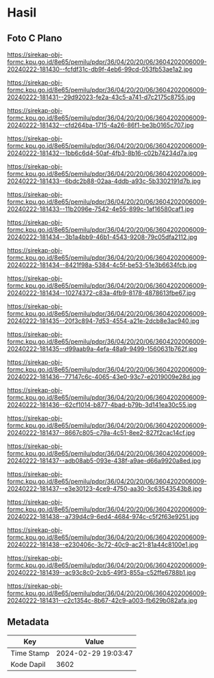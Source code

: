# Hasil

## Foto C Plano

https://sirekap-obj-formc.kpu.go.id/8e65/pemilu/pdpr/36/04/20/20/06/3604202006009-20240222-181430--fcfdf31c-db9f-4eb6-99cd-053fb53ae1a2.jpg

https://sirekap-obj-formc.kpu.go.id/8e65/pemilu/pdpr/36/04/20/20/06/3604202006009-20240222-181431--29d92023-fe2a-43c5-a741-d7c2175c8755.jpg

https://sirekap-obj-formc.kpu.go.id/8e65/pemilu/pdpr/36/04/20/20/06/3604202006009-20240222-181432--cfd264ba-1715-4a26-86f1-be3b0165c707.jpg

https://sirekap-obj-formc.kpu.go.id/8e65/pemilu/pdpr/36/04/20/20/06/3604202006009-20240222-181432--1bb6c6d4-50af-4fb3-8b16-c02b74234d7a.jpg

https://sirekap-obj-formc.kpu.go.id/8e65/pemilu/pdpr/36/04/20/20/06/3604202006009-20240222-181433--6bdc2b88-02aa-4ddb-a93c-5b3302191d7b.jpg

https://sirekap-obj-formc.kpu.go.id/8e65/pemilu/pdpr/36/04/20/20/06/3604202006009-20240222-181433--11b2096e-7542-4e55-899c-1af16580caf1.jpg

https://sirekap-obj-formc.kpu.go.id/8e65/pemilu/pdpr/36/04/20/20/06/3604202006009-20240222-181434--3b1a4bb9-46b1-4543-9208-79c05dfa2112.jpg

https://sirekap-obj-formc.kpu.go.id/8e65/pemilu/pdpr/36/04/20/20/06/3604202006009-20240222-181434--8421f98a-5384-4c5f-be53-51e3b6634fcb.jpg

https://sirekap-obj-formc.kpu.go.id/8e65/pemilu/pdpr/36/04/20/20/06/3604202006009-20240222-181434--10274372-c83a-4fb9-8178-4878613fbe67.jpg

https://sirekap-obj-formc.kpu.go.id/8e65/pemilu/pdpr/36/04/20/20/06/3604202006009-20240222-181435--20f3c894-7d53-4554-a21e-2dcb8e3ac940.jpg

https://sirekap-obj-formc.kpu.go.id/8e65/pemilu/pdpr/36/04/20/20/06/3604202006009-20240222-181435--d99aab9a-4efa-48a9-9499-1560631b762f.jpg

https://sirekap-obj-formc.kpu.go.id/8e65/pemilu/pdpr/36/04/20/20/06/3604202006009-20240222-181436--77147c6c-4065-43e0-93c7-e2019009e28d.jpg

https://sirekap-obj-formc.kpu.go.id/8e65/pemilu/pdpr/36/04/20/20/06/3604202006009-20240222-181436--62cf1014-b877-4bad-b79b-3d141ea30c55.jpg

https://sirekap-obj-formc.kpu.go.id/8e65/pemilu/pdpr/36/04/20/20/06/3604202006009-20240222-181437--8667c805-c79a-4c51-8ee2-827f2cac14cf.jpg

https://sirekap-obj-formc.kpu.go.id/8e65/pemilu/pdpr/36/04/20/20/06/3604202006009-20240222-181437--adb08ab5-093e-438f-a9ae-d66a9920a8ed.jpg

https://sirekap-obj-formc.kpu.go.id/8e65/pemilu/pdpr/36/04/20/20/06/3604202006009-20240222-181437--e3e30123-4ce9-4750-aa30-3c63543543b8.jpg

https://sirekap-obj-formc.kpu.go.id/8e65/pemilu/pdpr/36/04/20/20/06/3604202006009-20240222-181438--a739d4c9-6ed4-4684-974c-c5f2f63e9251.jpg

https://sirekap-obj-formc.kpu.go.id/8e65/pemilu/pdpr/36/04/20/20/06/3604202006009-20240222-181438--e230406c-3c72-40c9-ac21-81a44c8100e1.jpg

https://sirekap-obj-formc.kpu.go.id/8e65/pemilu/pdpr/36/04/20/20/06/3604202006009-20240222-181439--ac93c8c0-2cb5-49f3-855a-c52ffe6788b1.jpg

https://sirekap-obj-formc.kpu.go.id/8e65/pemilu/pdpr/36/04/20/20/06/3604202006009-20240222-181431--c2c1354c-8b67-42c9-a003-fb629b082afa.jpg


## Metadata

| Key        | Value               |
| ---------- | ------------------- |
| Time Stamp | 2024-02-29 19:03:47 |
| Kode Dapil | 3602                |



